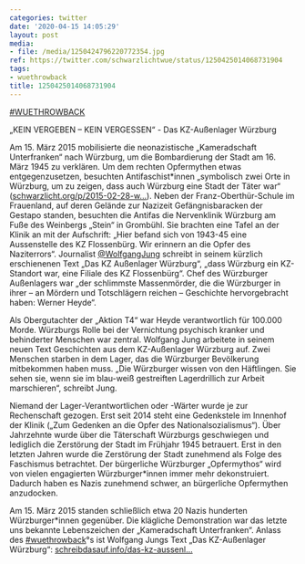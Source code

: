 ```yaml
---
categories: twitter
date: '2020-04-15 14:05:29'
layout: post
media:
- file: /media/1250424796220772354.jpg
ref: https://twitter.com/schwarzlichtwue/status/1250425014068731904
tags:
- wuethrowback
title: 1250425014068731904
---
```

[#WUETHROWBACK](/t/wuethrowback)



„KEIN VERGEBEN – KEIN VERGESSEN“ - Das KZ-Außenlager Würzburg



Am 15. März 2015 mobilisierte die neonazistische „Kameradschaft Unterfranken“ nach Würzburg, um die Bombardierung der Stadt am 16. März 1945 zu verklären. 
Um dem rechten Opfermythen etwas entgegenzusetzen, besuchten Antifaschist\*innen „symbolisch zwei Orte in Würzburg, um zu zeigen, dass auch Würzburg eine Stadt der Täter war“ ([schwarzlicht.org/p/2015-02-28-w…](https://schwarzlicht.org/p/2015-02-28-wu-kein-vergeben-kein-vergessen.html)).
Neben der Franz-Oberthür-Schule im Frauenland, auf deren Gelände zur Nazizeit Gefängnisbaracken der Gestapo standen, besuchten die Antifas die Nervenklinik Würzburg am Fuße des Weinbergs „Stein“ in Grombühl.
Sie brachten eine Tafel an der Klinik an mit der Aufschrift: „Hier befand sich von 1943-45 eine Aussenstelle des KZ Flossenbürg. Wir erinnern an die Opfer des Naziterrors“.
Journalist [@WolfgangJung](https://twitter.com/WolfgangJung)  schreibt in seinem kürzlich erschienenen Text „Das KZ Außenlager Würzburg“, „dass Würzburg ein KZ-Standort war, eine Filiale des KZ Flossenbürg“.
Chef des Würzburger Außenlagers war „der schlimmste Massenmörder, die die Würzburger in ihrer – an Mördern und Totschlägern reichen – Geschichte hervorgebracht haben: Werner Heyde“. 



Als Obergutachter der „Aktion T4“ war Heyde verantwortlich für 100.000 Morde.
Würzburgs Rolle bei der Vernichtung psychisch kranker und behinderter Menschen war zentral. Wolfgang Jung arbeitete in seinem neuen Text Geschichten aus dem KZ-Außenlager Würzburg auf. Zwei Menschen starben in dem Lager, das die Würzburger Bevölkerung mitbekommen haben muss.
„Die Würzburger wissen von den Häftlingen. Sie sehen sie, wenn sie im blau-weiß gestreiften Lagerdrillich zur Arbeit marschieren“, schreibt Jung. 



Niemand der Lager-Verantwortlichen oder -Wärter wurde je zur Rechenschaft gezogen.
Erst seit 2014 steht eine Gedenkstele im Innenhof der Klinik („Zum Gedenken an die Opfer des Nationalsozialismus“). Über Jahrzehnte wurde über die Täterschaft Würzburgs geschwiegen und lediglich die Zerstörung der Stadt im Frühjahr 1945 betrauert.
Erst in den letzten Jahren wurde die Zerstörung der Stadt zunehmend als Folge des Faschismus betrachtet. Der bürgerliche Würzburger „Opfermythos“ wird von vielen engagierten Würzburger\*innen immer mehr dekonstruiert.
Dadurch haben es Nazis zunehmend schwer, an bürgerliche Opfermythen anzudocken. 



Am 15. März 2015 standen schließlich etwa 20 Nazis hunderten Würzburger\*innen gegenüber. Die klägliche Demonstration war das letzte uns bekannte Lebenszeichen der „Kameradschaft Unterfranken“.
Anlass des [#wuethrowback](/t/wuethrowback)°s ist Wolfgang Jungs Text „Das KZ-Außenlager Würzburg“: [schreibdasauf.info/das-kz-aussenl…](https://schreibdasauf.info/das-kz-aussenlager-wuerzburg)